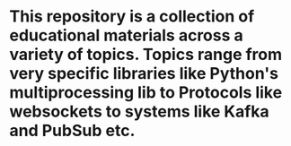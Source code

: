 # This repository is a collection of educational materials across a variety of topics. Topics range from very specific libraries like Python's multiprocessing lib to Protocols like websockets to systems like Kafka and PubSub etc.